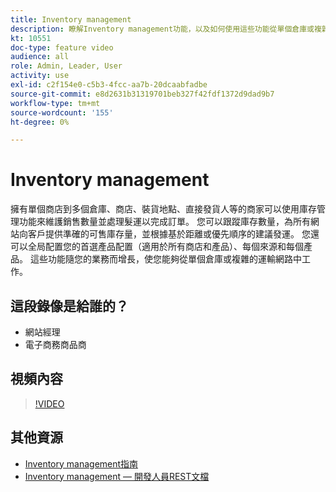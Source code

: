 ```yaml
---
title: Inventory management
description: 瞭解Inventory management功能，以及如何使用這些功能從單個倉庫或複雜的運輸網路中工作。
kt: 10551
doc-type: feature video
audience: all
role: Admin, Leader, User
activity: use
exl-id: c2f154e0-c5b3-4fcc-aa7b-20dcaabfadbe
source-git-commit: e8d2631b31319701beb327f42fdf1372d9dad9b7
workflow-type: tm+mt
source-wordcount: '155'
ht-degree: 0%

---
```


# Inventory management

擁有單個商店到多個倉庫、商店、裝貨地點、直接發貨人等的商家可以使用庫存管理功能來維護銷售數量並處理髮運以完成訂單。 您可以跟蹤庫存數量，為所有網站向客戶提供準確的可售庫存量，並根據基於距離或優先順序的建議發運。 您還可以全局配置您的首選產品配置（適用於所有商店和產品）、每個來源和每個產品。 這些功能隨您的業務而增長，使您能夠從單個倉庫或複雜的運輸網路中工作。

## 這段錄像是給誰的？

- 網站經理
- 電子商務商品商

## 視頻內容

>[!VIDEO](https://video.tv.adobe.com/v/343748?quality=12&learn=on)

## 其他資源

- [Inventory management指南](https://experienceleague.adobe.com/docs/commerce-admin/inventory/introduction.html)
- [Inventory management — 開發人員REST文檔](https://developer.adobe.com/commerce/webapi/rest/inventory/)

